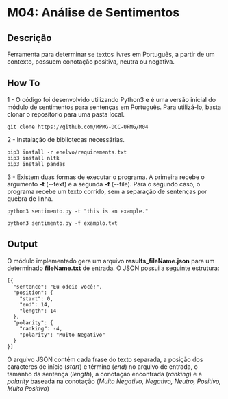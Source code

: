 # M04: Análise de Sentimentos

## Descrição
Ferramenta para determinar se textos livres em Português, a partir de um contexto, possuem conotação positiva, neutra ou negativa.

## How To
1 - O código foi desenvolvido utilizando Python3 e é uma versão inicial do módulo de sentimentos para sentenças em Português. Para utilizá-lo, basta clonar o repositório para uma pasta local.
    
    git clone https://github.com/MPMG-DCC-UFMG/M04

2 - Instalação de bibliotecas necessárias.

    pip3 install -r enelvo/requirements.txt
    pip3 install nltk
    pip3 install pandas
    
3 - Existem duas formas de executar o programa. A primeira recebe o argumento __-t__ (--text) e a segunda __-f__ (--file). Para o segundo caso, o programa recebe um texto corrido, sem a separação de sentenças por quebra de linha.

    python3 sentimento.py -t "this is an example."
    
    python3 sentimento.py -f examplo.txt
    
## Output
O módulo implementado gera um arquivo __results_fileName.json__ para um determinado __fileName.txt__ de entrada. O JSON possui a seguinte estrutura:

    [{
      "sentence": "Eu odeio você!",
      "position": {
        "start": 0,
        "end": 14,
        "length": 14
      },
      "polarity": {
        "ranking": -4,
        "polarity": "Muito Negativo"
      }
    }]

O arquivo JSON contém cada frase do texto separada, a posição dos caracteres de início (_start_) e término (_end_) no arquivo de entrada, o tamanho da sentença (_length_), a conotação encontrada (_ranking_) e a _polarity_ baseada na conotação (_Muito Negativo, Negativo, Neutro, Positivo, Muito Positivo_)
